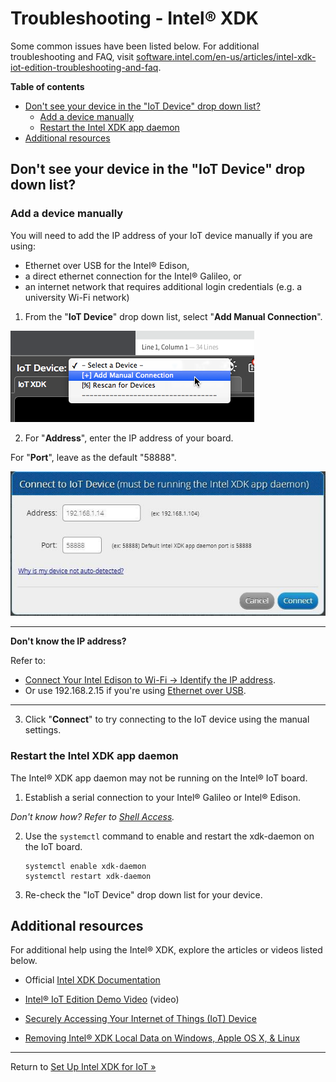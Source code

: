 # Troubleshooting - Intel® XDK

Some common issues have been listed below. For additional troubleshooting and FAQ, visit [software.intel.com/en-us/articles/intel-xdk-iot-edition-troubleshooting-and-faq](https://software.intel.com/en-us/articles/intel-xdk-iot-edition-troubleshooting-and-faq). 

**Table of contents**

* [Don't see your device in the "IoT Device" drop down list?](#dont-see-your-device-in-the-iot-device-drop-down-list)
  * [Add a device manually](#add-a-device-manually)
  * [Restart the Intel XDK app daemon](#restart-the-intel-xdk-app-daemon)
* [Additional resources](#additional-resources)


## Don't see your device in the "IoT Device" drop down list?

### Add a device manually

You will need to add the IP address of your IoT device manually if you are using:

* Ethernet over USB for the Intel® Edison, 
* a direct ethernet connection for the Intel® Galileo, or
* an internet network that requires additional login credentials (e.g. a university Wi-Fi network)

1. From the "**IoT Device**" drop down list, select "**Add Manual Connection**".

  !["Add Manual Connection" option in "IoT Device" drop down list](images/xdk-add_manual_connection.png)

2. For "**Address**", enter the IP address of your board.
  
  For "**Port**", leave as the default "58888".

  ![Popup dialog to add a manual connection](images/xdk-add_manual_connection_confirmation_popup.jpg)

  ---

  **Don't know the IP address?**

  Refer to:

  * [Connect Your Intel Edison to Wi-Fi → Identify the IP address](../connect_to_wifi/connect.md#identify-the-ip-address). 
  * Or use 192.168.2.15 if you're using [Ethernet over USB](../ethernet_over_usb/).

  ---

3. Click "**Connect**" to try connecting to the IoT device using the manual settings.

### Restart the Intel XDK app daemon

The Intel® XDK app daemon may not be running on the Intel® IoT board.

1. Establish a serial connection to your Intel® Galileo or Intel® Edison.

  _Don't know how? Refer to [Shell Access](../shell_access/)._

2. Use the `systemctl` command to enable and restart the xdk-daemon on the IoT board.

	```
	systemctl enable xdk-daemon
	systemctl restart xdk-daemon
	```

3. Re-check the "IoT Device" drop down list for your device.


## Additional resources

For additional help using the Intel® XDK, explore the articles or videos listed below.

* Official [Intel XDK Documentation](https://software.intel.com/en-us/html5/xdkdocs)

* [Intel® IoT Edition Demo Video](https://software.intel.com/en-us/html5/iot-demo) (video)

* [Securely Accessing Your Internet of Things (IoT) Device](https://software.intel.com/en-us/html5/documentation/secure-communication-intel-xdk-iot-edition)

* [Removing Intel® XDK Local Data on Windows, Apple OS X, & Linux](https://software.intel.com/en-us/html5/blogs/remove-xdk-local-data)

---

Return to [Set Up Intel XDK for IoT »](setup.md)

